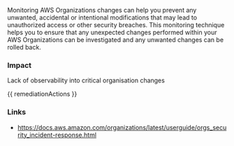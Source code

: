 

Monitoring AWS Organizations changes can help you prevent any unwanted, accidental or
intentional modifications that may lead to unauthorized access or other security breaches.
This monitoring technique helps you to ensure that any unexpected changes performed
within your AWS Organizations can be investigated and any unwanted changes can be
rolled back.


### Impact
Lack of observability into critical organisation changes

<!-- DO NOT CHANGE -->
{{ remediationActions }}

### Links
- https://docs.aws.amazon.com/organizations/latest/userguide/orgs_security_incident-response.html


